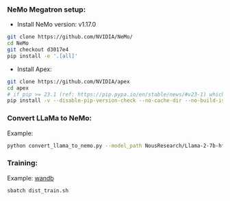 ### NeMo Megatron setup:

- Install NeMo version: v1.17.0

```bash
git clone https://github.com/NVIDIA/NeMo/
cd NeMo
git checkout d3017e4
pip install -e '.[all]'
```

- Install Apex:
```bash
git clone https://github.com/NVIDIA/apex
cd apex
# if pip >= 23.1 (ref: https://pip.pypa.io/en/stable/news/#v23-1) which supports multiple `--config-settings` with the same key...
pip install -v --disable-pip-version-check --no-cache-dir --no-build-isolation --config-settings "--build-option=--cpp_ext" --config-settings "--build-option=--cuda_ext" ./
```

### Convert LLaMa to NeMo:
Example:

```bash
python convert_llama_to_nemo.py --model_path NousResearch/Llama-2-7b-hf --output_folder nemo_llama2_7b --total_tp 4  --name 7b
```

### Training:
Example: [wandb](https://wandb.ai/carperai/trlxnemo/runs/v7592y73?workspace=user-pvduy)

```bash
sbatch dist_train.sh
```
